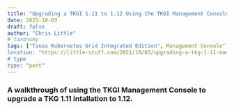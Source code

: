 ```yaml
---
title: "Upgrading a TKGI 1.11 to 1.12 Using the TKGI Management Console"
date: 2021-10-03
draft: false
author: "Chris Little"
# taxonomy
tags: ["Tanzu Kubernetes Grid Integrated Edition", Management Console"]
location: "https://little-stuff.com/2021/10/03/upgrading-a-tkg-1-11-management-console-installation-to-1-12/"
# type
type: "post"
---
```


### A walkthrough of using the TKGI Management Console to upgrade a TKG 1.11 intallation to 1.12.
